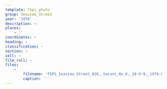 ```yaml
---
template: fsps_photo
group: Seaview_Street
year: '1978'
description: ~
places:
    - ''
coordinates: ~
heading: ~
classification: ~
section: ~
cell: ~
film_roll: ~
files:
    -
        filename: 'FSPS_Seaview_Street_026,_Vacant_No_8,_18-8-9,_1978-80.png'
        caption: ''
---
```

